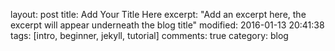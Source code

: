 layout: post
title: Add Your Title Here
excerpt: "Add an excerpt here, the excerpt will appear underneath the blog title"
modified: 2016-01-13 20:41:38
tags: [intro, beginner, jekyll, tutorial]
comments: true
category: blog

